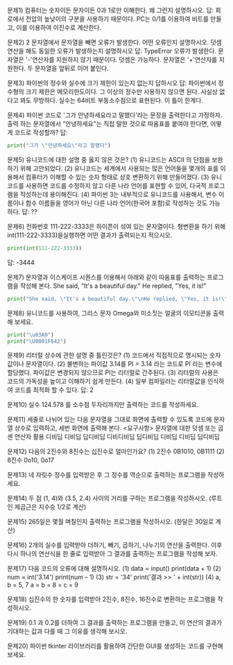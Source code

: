 문제1) 컴퓨터는 숫자이든 문자이든 0과 1로만 이해한다. 왜 그런지 설명하시오.
 답:
 회로에서 전압의 높낮이의 구분을 사용하기 때문이다. PC는 0/1를 이용하여 비트를 만들고, 이를 이용하여 이진수로 계산한다.

문제2) 2 문자열에서 문자열을 빼면 오류가 발생한다. 어떤 오류인지 설명하시오.
덧셈 연산을 해도 동일한 오류가 발생하는지 설명하시오
답:
TypeError 오류가 발생한다. 문자열은 '-'연산자를 지원하지 않기 때문이다.
덧셈은 가능하다. 문자열은 '+'연산자를 지원한다. 두 문자열을 앞뒤로 이어 붙인다.

문제3) 파이썬의 정수와 실수에 크기 제한이 있는지 없는지 답하시오
답:
파이썬에서 정수형의 크기 제한은 메모리한도이다. 그 이상의 정수만 사용하지 않으면 된다. 사실상 없다고 봐도 무방하다.
실수는 64비트 부동소수점으로 표현된다. 이 틀이 한계다.

문제4) 파이썬 코드로 '그가 안녕하세요라고 말했다'라는 문장을 출력한다고 가정하자. 출력
하는 문자열에서 "안녕하세요"는 직접 말한 것으로 따옴표를 붙여야 한다면,
어떻게 코드로 작성할까?
답:
```python
print("그가 \"안녕하세요\"라고 말했다")
```

문제5) 유니코드에 대한 설명 중 옳지 않은 것은?
(1) 유니코드는 ASCII 의 단점을 보완하기 위해 고안되었다.
(2) 유니코드는 세계에서 사용되는 많은 언어들을 몇개의 표를 이용해서 컴퓨터가 이해할 수 있는 숫자 형태로 상호 변환하기 위해 만들어졌다.
(3) 유니코드를 사용하면 코드를 수정하지 않고 다른 나라 언어를 표현할 수 있어, 다국적 프로그램을 작성하는데 용이해진다.
(4) 파이썬 3는 내부적으로 유니코드를 사용해서, 변수 이름이나 함수 이름들을
영어가 아닌 다른 나라 언어(한국어 포함)로 작성하는 것도 가능하다.
답: ??

문제6) 전화번호 111-222-3333은 하이픈이 섞여 있는 문자열이다. 형변환을 하기 위해 int(111-222-3333)을실행하면 어떤 결과가 출력되는지 적으시오.
```python
print(int(111-222-3333))
```
답: -3444

문제7) 문자열과 이스케이프 시퀀스를 이용해서 아래와 같이 따옴표를 출력하는
프로그램을 작성해 본다.
She said, "It's a beautiful day."
He replied, "Yes, it is!"
```python
print("She said, \"It's a beautiful day.\"\nHe replied, \"Yes, it is!\"")
```

문제8) 유니코드를 사용하여, 그리스 문자 Omega와 미소짓는 얼굴의 이모티콘을
출력해 보세요.
```python
print("\u03A9")
print("\U0001F642")
```

문제9) 리터럴 상수에 관한 설명 중 틀린것은?
(1) 코드에서 직접적으로 명시되는 숫자값이나 문자열이다.
(2) 불변하는 파이값 3.14를 PI = 3.14 라는 코드로 PI 라는 변수에 할당했다.
파이값은 변경되지 않으므로 PI는 리터럴로 간주된다.
(3) 리터럴의 사용은 코드의 가독성을 높이고 이해하기 쉽게 만든다.
(4) 일부 컴파일러는 리터럴값을 인식하여 코드를 최적화 할 수 있다.
답: 2

문제10) 실수 124.578 를 소수점 두자리까지만 출력하는 코드를 작성하세요.

문제11) 세줄로 나뉘어 있는 다음 문자열을 그대로 화면에 출력할 수 있도록 코드에
문자열 상수로 입력하고, 세번 화면에 출력해 본다.
<요구사항> 문자열에 대한 덧셈 또는 곱센 연산자 활용
디비딥 디비딥 딥디비딥
디비디비딥 딥디비딥
디비딥 디비딥 딥디비딥

문제12) 다음의 2진수와 8진수는 십진수로 얼마인가요?
(1) 2진수 0B1010, 0B1111
(2) 8진수 0o10, 0o17

문제13) 네 자릿수 정수를 입력받은 후 그 정수를 역순으로 출력하는 프로그램을
작성하세요.

문제14) 두 점 (1, 4)와 (3.5, 2.4) 사이의 거리를 구하는 프로그램을 작성하시오.
(루트인 제곱근은 지수승 1/2로 계산)

문제15) 265일은 몇월 며칠인지 출력하는 프로그램을 작성하시오.
(한달은 30일로 계산)

문제16) 2개의 실수를 입력받아 더하기, 빼기, 곱하기, 나누기의 연산을 출력한다.
이후 다시 하나의 연산식을 한 줄로 입력받아 그 결과를 출력하는 프로그램을
작성해 보자.

문제17) 다음 코드의 오류에 대해 설명하시오.
(1) data = input()
print(data + 1)
(2) num = int('3.14')
print(num – 1)
(3) str = '34'
print('결과 >> ' + int(str))
(4) a, b = 5, 7
a = b = 8 = c = 9

문제18) 십진수의 한 숫자를 입력받아 2진수, 8진수, 16진수로 변환하는 프로그램을
작성하시오.

문제19) 0.1 과 0.2를 더하여 그 결과를 출력하는 프로그램을 만들고, 이 연산의 결과가
기대하는 값과 다를 때 그 이유를 생각해 보시오.

문제20) 파이썬 tkinter 라이브러리를 활용하여 간단한 GUI를 생성하는 코드를 구현해 보세요.